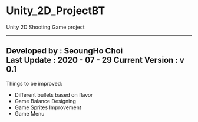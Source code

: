 # Unity_2D_ProjectBT
Unity 2D Shooting Game project

-----------------------------------------------------------------------
Developed by : SeoungHo Choi      
Last Update : 2020 - 07 - 29
Current Version : v 0.1    
-----------------------------------------------------------------------

Things to be improved:
- Different bullets based on flavor
- Game Balance Designing
- Game Sprites Improvement
- Game Menu
